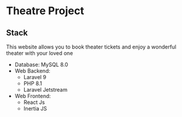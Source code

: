 # Theatre Project

## Stack

This website allows you to book theater tickets and enjoy a wonderful theater with your loved one

* Database: MySQL 8.0
* Web Backend:
    * Laravel 9
    * PHP 8.1
    * Laravel Jetstream
* Web Frontend:
    * React Js
    * Inertia JS

